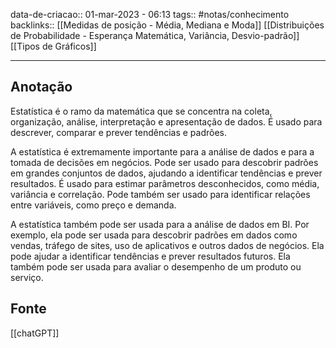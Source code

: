 data-de-criacao:: 01-mar-2023 - 06:13
tags:: #notas/conhecimento
backlinks:: [[Medidas de posição - Média, Mediana e Moda]] [[Distribuições de Probabilidade - Esperança Matemática, Variância, Desvio-padrão]] [[Tipos de Gráficos]]

---


## Anotação

Estatística é o ramo da matemática que se concentra na coleta, organização, análise, interpretação e apresentação de dados. É usado para descrever, comparar e prever tendências e padrões.

A estatística é extremamente importante para a análise de dados e para a tomada de decisões em negócios. Pode ser usado para descobrir padrões em grandes conjuntos de dados, ajudando a identificar tendências e prever resultados. É usado para estimar parâmetros desconhecidos, como média, variância e correlação. Pode também ser usado para identificar relações entre variáveis, como preço e demanda.

A estatística também pode ser usada para a análise de dados em BI. Por exemplo, ela pode ser usada para descobrir padrões em dados como vendas, tráfego de sites, uso de aplicativos e outros dados de negócios. Ela pode ajudar a identificar tendências e prever resultados futuros. Ela também pode ser usada para avaliar o desempenho de um produto ou serviço.

## Fonte 

[[chatGPT]]